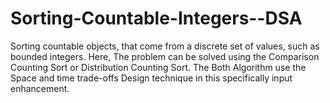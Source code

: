 # Sorting-Countable-Integers--DSA
Sorting countable objects, that come from a discrete set of values, such as bounded integers. Here, The problem can be solved using the Comparison Counting Sort or Distribution Counting Sort. The Both Algorithm use the Space and time trade-offs Design technique in this specifically input enhancement.
